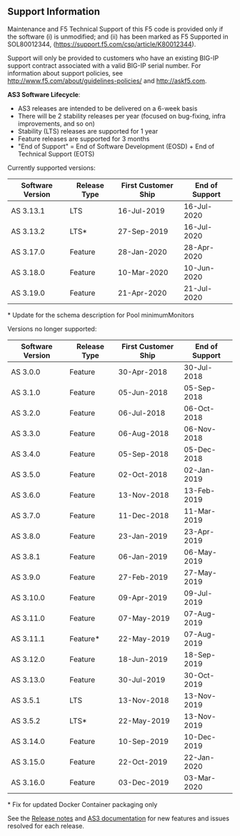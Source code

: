 ## Support Information

Maintenance and F5 Technical Support of this F5 code is provided only if the
software (i) is unmodified; and (ii) has been marked as F5 Supported in
SOL80012344, (https://support.f5.com/csp/article/K80012344).

Support will only be provided to customers who have an existing BIG-IP support contract associated with a valid BIG-IP serial number. 
For information about support policies, see http://www.f5.com/about/guidelines-policies/ and http://askf5.com.


**AS3 Software Lifecycle**:
* AS3 releases are intended to be delivered on a 6-week basis
* There will be 2 stability releases per year (focused on bug-fixing, infra improvements, and so on)
* Stability (LTS) releases are supported for 1 year
* Feature releases are supported for 3 months
* "End of Support" = End of Software Development (EOSD) + End of Technical Support (EOTS)

Currently supported versions:
 
| Software Version | Release Type  | First Customer Ship | End of Support  |
|------------------|---------------|---------------------|-----------------|
| AS 3.13.1        | LTS           |  16-Jul-2019        | 16-Jul-2020     | 
| AS 3.13.2        | LTS*          |  27-Sep-2019        | 16-Jul-2020     | 
| AS 3.17.0        | Feature       |  28-Jan-2020        | 28-Apr-2020     | 
| AS 3.18.0        | Feature       |  10-Mar-2020        | 10-Jun-2020     |
| AS 3.19.0        | Feature       |  21-Apr-2020        | 21-Jul-2020     | 

\* Update for the schema description for Pool minimumMonitors

Versions no longer supported:

| Software Version | Release Type  | First Customer Ship | End of  Support |
|------------------|---------------|---------------------|-----------------|
| AS 3.0.0         | Feature       |  30-Apr-2018        | 30-Jul-2018     |
| AS 3.1.0         | Feature       |  05-Jun-2018        | 05-Sep-2018     |
| AS 3.2.0         | Feature       |  06-Jul-2018        | 06-Oct-2018     |
| AS 3.3.0         | Feature       |  06-Aug-2018        | 06-Nov-2018     |
| AS 3.4.0         | Feature       |  05-Sep-2018        | 05-Dec-2018     |
| AS 3.5.0         | Feature       |  02-Oct-2018        | 02-Jan-2019     |
| AS 3.6.0         | Feature       |  13-Nov-2018        | 13-Feb-2019     |
| AS 3.7.0         | Feature       |  11-Dec-2018        | 11-Mar-2019     |
| AS 3.8.0         | Feature       |  23-Jan-2019        | 23-Apr-2019     | 
| AS 3.8.1         | Feature       |  06-Jan-2019        | 06-May-2019     |
| AS 3.9.0	       | Feature	   |  27-Feb-2019	     | 27-May-2019     |
| AS 3.10.0	       | Feature	   |  09-Apr-2019	     | 09-Jul-2019     |
| AS 3.11.0	       | Feature	   |  07-May-2019	     | 07-Aug-2019     |
| AS 3.11.1	       | Feature*	   |  22-May-2019	     | 07-Aug-2019     |
| AS 3.12.0	       | Feature	   |  18-Jun-2019	     | 18-Sep-2019     |
| AS 3.13.0        | Feature       |  30-Jul-2019        | 30-Oct-2019     |
| AS 3.5.1         | LTS           |  13-Nov-2018        | 13-Nov-2019     |
| AS 3.5.2         | LTS*          |  22-May-2019        | 13-Nov-2019     |
| AS 3.14.0        | Feature       |  10-Sep-2019        | 10-Dec-2019     | 
| AS 3.15.0        | Feature       |  22-Oct-2019        | 22-Jan-2020     |
| AS 3.16.0        | Feature       |  03-Dec-2019        | 03-Mar-2020     |

\* Fix for updated Docker Container packaging only  


See the [Release notes](https://github.com/F5Networks/f5-appsvcs-extension/releases) and [AS3 documentation](https://clouddocs.f5.com/products/extensions/f5-appsvcs-extension/latest/refguide/revision-history.html) for new features and issues resolved for each release. 

